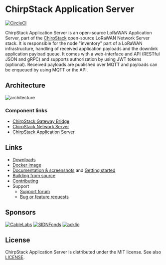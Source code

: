 # ChirpStack Application Server

[![CircleCI](https://circleci.com/gh/andrewflash/benam-lora-app-server.svg?style=svg)](https://circleci.com/gh/andrewflash/benam-lora-app-server)

ChirpStack Application Server is an open-source LoRaWAN Application Server, part of the
[ChirpStack](https://www.chirpstack.io/) open-source LoRaWAN Network Server stack. It is responsible
for the node "inventory" part of a LoRaWAN infrastructure, handling of received
application payloads and the downlink application payload queue. It comes
with a web-interface and API (RESTful JSON and gRPC) and supports authorization
by using JWT tokens (optional). Received payloads are published over MQTT
and payloads can be enqueued by using MQTT or the API.

## Architecture

![architecture](https://www.chirpstack.io/static/img/graphs/architecture.dot.png)

### Component links

* [ChirpStack Gateway Bridge](https://www.chirpstack.io/gateway-bridge/)
* [ChirpStack Network Server](https://www.chirpstack.io/network-server/)
* [ChirpStack Application Server](https://www.chirpstack.io/application-server/)

## Links

* [Downloads](https://www.chirpstack.io/application-server/overview/downloads/)
* [Docker image](https://hub.docker.com/r/chirpstack/chirpstack-application-server/)
* [Documentation & screenshots](https://www.chirpstack.io/application-server/) and [Getting started](https://www.chirpstack.io/application-server/getting-started/)
* [Building from source](https://www.chirpstack.io/application-server/community/source/)
* [Contributing](https://www.chirpstack.io/application-server/community/contribute/)
* Support
  * [Support forum](https://forum.chirpstack.io)
  * [Bug or feature requests](https://github.com/andrewflash/benam-lora-app-server/issues)

## Sponsors

[![CableLabs](https://www.chirpstack.io/img/sponsors/cablelabs.png)](https://www.cablelabs.com/)
[![SIDNFonds](https://www.chirpstack.io/img/sponsors/sidn_fonds.png)](https://www.sidnfonds.nl/)
[![acklio](https://www.chirpstack.io/img/sponsors/acklio.png)](http://www.ackl.io/)

## License

ChirpStack Application Server is distributed under the MIT license. See also
[LICENSE](https://github.com/andrewflash/benam-lora-app-server/blob/master/LICENSE).
